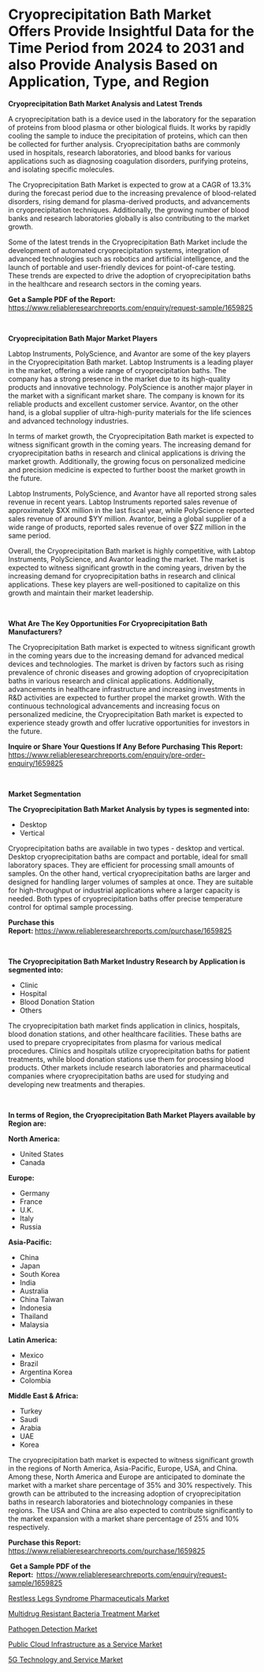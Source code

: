 <p><h1>Cryoprecipitation Bath Market Offers Provide Insightful Data for the Time Period from 2024 to 2031 and also Provide Analysis Based on Application, Type, and Region</h1></p><p><strong>Cryoprecipitation Bath Market Analysis and Latest Trends</strong></p>
<p><p>A cryoprecipitation bath is a device used in the laboratory for the separation of proteins from blood plasma or other biological fluids. It works by rapidly cooling the sample to induce the precipitation of proteins, which can then be collected for further analysis. Cryoprecipitation baths are commonly used in hospitals, research laboratories, and blood banks for various applications such as diagnosing coagulation disorders, purifying proteins, and isolating specific molecules.</p><p>The Cryoprecipitation Bath Market is expected to grow at a CAGR of 13.3% during the forecast period due to the increasing prevalence of blood-related disorders, rising demand for plasma-derived products, and advancements in cryoprecipitation techniques. Additionally, the growing number of blood banks and research laboratories globally is also contributing to the market growth. </p><p>Some of the latest trends in the Cryoprecipitation Bath Market include the development of automated cryoprecipitation systems, integration of advanced technologies such as robotics and artificial intelligence, and the launch of portable and user-friendly devices for point-of-care testing. These trends are expected to drive the adoption of cryoprecipitation baths in the healthcare and research sectors in the coming years.</p></p>
<p><strong>Get a Sample PDF of the Report:&nbsp;</strong> <a href="https://www.reliableresearchreports.com/enquiry/request-sample/1659825">https://www.reliableresearchreports.com/enquiry/request-sample/1659825</a></p>
<p>&nbsp;</p>
<p><strong>Cryoprecipitation Bath Major Market Players</strong></p>
<p><p>Labtop Instruments, PolyScience, and Avantor are some of the key players in the Cryoprecipitation Bath market. Labtop Instruments is a leading player in the market, offering a wide range of cryoprecipitation baths. The company has a strong presence in the market due to its high-quality products and innovative technology. PolyScience is another major player in the market with a significant market share. The company is known for its reliable products and excellent customer service. Avantor, on the other hand, is a global supplier of ultra-high-purity materials for the life sciences and advanced technology industries.</p><p>In terms of market growth, the Cryoprecipitation Bath market is expected to witness significant growth in the coming years. The increasing demand for cryoprecipitation baths in research and clinical applications is driving the market growth. Additionally, the growing focus on personalized medicine and precision medicine is expected to further boost the market growth in the future.</p><p>Labtop Instruments, PolyScience, and Avantor have all reported strong sales revenue in recent years. Labtop Instruments reported sales revenue of approximately $XX million in the last fiscal year, while PolyScience reported sales revenue of around $YY million. Avantor, being a global supplier of a wide range of products, reported sales revenue of over $ZZ million in the same period.</p><p>Overall, the Cryoprecipitation Bath market is highly competitive, with Labtop Instruments, PolyScience, and Avantor leading the market. The market is expected to witness significant growth in the coming years, driven by the increasing demand for cryoprecipitation baths in research and clinical applications. These key players are well-positioned to capitalize on this growth and maintain their market leadership.</p></p>
<p>&nbsp;</p>
<p><strong>What Are The Key Opportunities For Cryoprecipitation Bath Manufacturers?</strong></p>
<p><p>The Cryoprecipitation Bath market is expected to witness significant growth in the coming years due to the increasing demand for advanced medical devices and technologies. The market is driven by factors such as rising prevalence of chronic diseases and growing adoption of cryoprecipitation baths in various research and clinical applications. Additionally, advancements in healthcare infrastructure and increasing investments in R&D activities are expected to further propel the market growth. With the continuous technological advancements and increasing focus on personalized medicine, the Cryoprecipitation Bath market is expected to experience steady growth and offer lucrative opportunities for investors in the future.</p></p>
<p><strong>Inquire or Share Your Questions If Any Before Purchasing This Report:</strong> <a href="https://www.reliableresearchreports.com/enquiry/pre-order-enquiry/1659825">https://www.reliableresearchreports.com/enquiry/pre-order-enquiry/1659825</a></p>
<p>&nbsp;</p>
<p><strong>Market Segmentation</strong></p>
<p><strong>The Cryoprecipitation Bath Market Analysis by types is segmented into:</strong></p>
<p><ul><li>Desktop</li><li>Vertical</li></ul></p>
<p><p>Cryoprecipitation baths are available in two types - desktop and vertical. Desktop cryoprecipitation baths are compact and portable, ideal for small laboratory spaces. They are efficient for processing small amounts of samples. On the other hand, vertical cryoprecipitation baths are larger and designed for handling larger volumes of samples at once. They are suitable for high-throughput or industrial applications where a larger capacity is needed. Both types of cryoprecipitation baths offer precise temperature control for optimal sample processing.</p></p>
<p><strong>Purchase this Report:&nbsp;</strong><a href="https://www.reliableresearchreports.com/purchase/1659825">https://www.reliableresearchreports.com/purchase/1659825</a></p>
<p>&nbsp;</p>
<p><strong>The Cryoprecipitation Bath Market Industry Research by Application is segmented into:</strong></p>
<p><ul><li>Clinic</li><li>Hospital</li><li>Blood Donation Station</li><li>Others</li></ul></p>
<p><p>The cryoprecipitation bath market finds application in clinics, hospitals, blood donation stations, and other healthcare facilities. These baths are used to prepare cryoprecipitates from plasma for various medical procedures. Clinics and hospitals utilize cryoprecipitation baths for patient treatments, while blood donation stations use them for processing blood products. Other markets include research laboratories and pharmaceutical companies where cryoprecipitation baths are used for studying and developing new treatments and therapies.</p></p>
<p>&nbsp;</p>
<p><strong>In terms of Region, the Cryoprecipitation Bath Market Players available by Region are:</strong></p>
<p>
    <p> <strong> North America: </strong>
        <ul>
            <li>United States</li>
            <li>Canada</li>
        </ul>
        </p> 
    <p> <strong> Europe: </strong>
        <ul>
            <li>Germany</li>
            <li>France</li>
            <li>U.K.</li>
            <li>Italy</li>
            <li>Russia</li>
        </ul>
        </p> 
    <p> <strong> Asia-Pacific: </strong>
        <ul>
            <li>China</li>
            <li>Japan</li>
            <li>South Korea</li>
            <li>India</li>
            <li>Australia</li>
            <li>China Taiwan</li>
            <li>Indonesia</li>
            <li>Thailand</li>
            <li>Malaysia</li>
        </ul>
        </p> 
    <p> <strong> Latin America: </strong>
        <ul>
            <li>Mexico</li>
            <li>Brazil</li>
            <li>Argentina Korea</li>
            <li>Colombia</li>
        </ul>
        </p> 
    <p> <strong> Middle East & Africa: </strong>
        <ul>
            <li>Turkey</li>
            <li>Saudi</li>
            <li>Arabia</li>
            <li>UAE</li>
            <li>Korea</li>
        </ul>
    </p>
    </p>
<p><p>The cryoprecipitation bath market is expected to witness significant growth in the regions of North America, Asia-Pacific, Europe, USA, and China. Among these, North America and Europe are anticipated to dominate the market with a market share percentage of 35% and 30% respectively. This growth can be attributed to the increasing adoption of cryoprecipitation baths in research laboratories and biotechnology companies in these regions. The USA and China are also expected to contribute significantly to the market expansion with a market share percentage of 25% and 10% respectively.</p></p>
<p><strong>Purchase this Report: </strong><a href="https://www.reliableresearchreports.com/purchase/1659825">https://www.reliableresearchreports.com/purchase/1659825</a></p>
<p>&nbsp;<strong>Get a Sample PDF of the Report:&nbsp;&nbsp;</strong><a href="https://www.reliableresearchreports.com/enquiry/request-sample/1659825">https://www.reliableresearchreports.com/enquiry/request-sample/1659825</a></p>
<p><strong></strong></p>
<p><p><a href="https://github.com/juancolorado15/Market-Research-Report-List-1/blob/main/restless-legs-syndrome-pharmaceuticals-market.md">Restless Legs Syndrome Pharmaceuticals Market</a></p><p><a href="https://medium.com/@nicolabailey67/multidrug-resistant-bacteria-treatment-market-report-reveals-the-latest-trends-and-growth-c2360488d589">Multidrug Resistant Bacteria Treatment Market</a></p><p><a href="https://medium.com/@nicolabailey67/pathogen-detection-market-size-market-outlook-and-market-forecast-2024-to-2031-176e96f0deb7">Pathogen Detection Market</a></p><p><a href="https://medium.com/@darienhoppe3434/public-cloud-infrastructure-as-a-service-market-size-cagr-trends-2024-2030-1386c53b87ee">Public Cloud Infrastructure as a Service Market</a></p><p><a href="https://github.com/mohamedbakry57/Market-Research-Report-List-2/blob/main/5g-technology-and-service-market.md">5G Technology and Service Market</a></p></p>